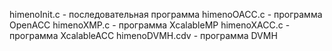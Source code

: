 himenoInit.c - последовательная программа
himenoOACC.c - программа OpenACC
himenoXMP.c - программа XcalableMP
himenoXACC.c - программа XcalableACC
himenoDVMH.cdv - программа DVMH

